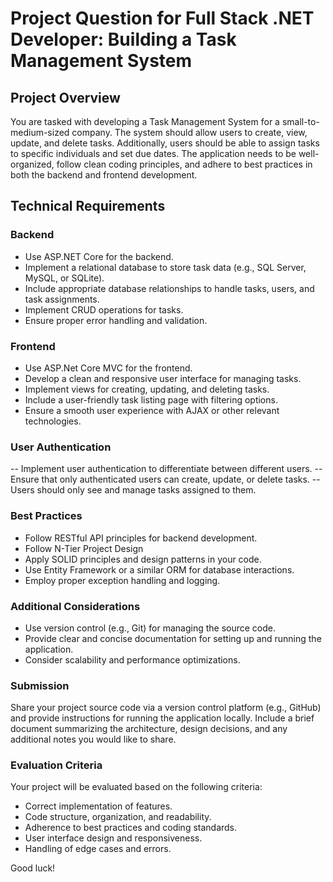 # Project Question for Full Stack .NET Developer: Building a Task Management System

## Project Overview
You are tasked with developing a Task Management System for a small-to-medium-sized company. The system should allow users to create, view, update, and delete tasks. Additionally, users should be able to assign tasks to specific individuals and set due dates. The application needs to be well-organized, follow clean coding principles, and adhere to best practices in both the backend and frontend development.

## Technical Requirements

### Backend
- Use ASP.NET Core for the backend.
- Implement a relational database to store task data (e.g., SQL Server, MySQL, or SQLite).
- Include appropriate database relationships to handle tasks, users, and task assignments.
- Implement CRUD operations for tasks.
- Ensure proper error handling and validation.

### Frontend
- Use ASP.Net Core MVC for the frontend.
- Develop a clean and responsive user interface for managing tasks.
- Implement views for creating, updating, and deleting tasks.
- Include a user-friendly task listing page with filtering options.
- Ensure a smooth user experience with AJAX or other relevant technologies.

### User Authentication
-- Implement user authentication to differentiate between different users.
-- Ensure that only authenticated users can create, update, or delete tasks.
-- Users should only see and manage tasks assigned to them.

### Best Practices
- Follow RESTful API principles for backend development.
- Follow N-Tier Project Design
- Apply SOLID principles and design patterns in your code.
- Use Entity Framework or a similar ORM for database interactions.
- Employ proper exception handling and logging.

### Additional Considerations
- Use version control (e.g., Git) for managing the source code.
- Provide clear and concise documentation for setting up and running the application.
- Consider scalability and performance optimizations.

### Submission
Share your project source code via a version control platform (e.g., GitHub) and provide instructions for running the application locally. Include a brief document summarizing the architecture, design decisions, and any additional notes you would like to share.

### Evaluation Criteria
Your project will be evaluated based on the following criteria:

- Correct implementation of features.
- Code structure, organization, and readability.
- Adherence to best practices and coding standards.
- User interface design and responsiveness.
- Handling of edge cases and errors.

Good luck!
